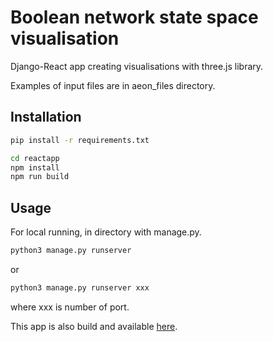 # Boolean network state space visualisation

Django-React app creating visualisations with three.js library.

Examples of input files are in aeon_files directory.

## Installation

```bash
pip install -r requirements.txt

cd reactapp
npm install
npm run build
```

## Usage

For local running, in directory with manage.py.

```bash
python3 manage.py runserver
```

or 

```bash
python3 manage.py runserver xxx
```
where xxx is number of port.

This app is also build and available [here](https://bool-net-state-space-vis.herokuapp.com/).
